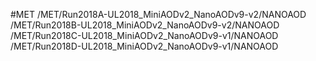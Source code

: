 #MET
/MET/Run2018A-UL2018_MiniAODv2_NanoAODv9-v2/NANOAOD
/MET/Run2018B-UL2018_MiniAODv2_NanoAODv9-v2/NANOAOD
/MET/Run2018C-UL2018_MiniAODv2_NanoAODv9-v1/NANOAOD
/MET/Run2018D-UL2018_MiniAODv2_NanoAODv9-v1/NANOAOD

